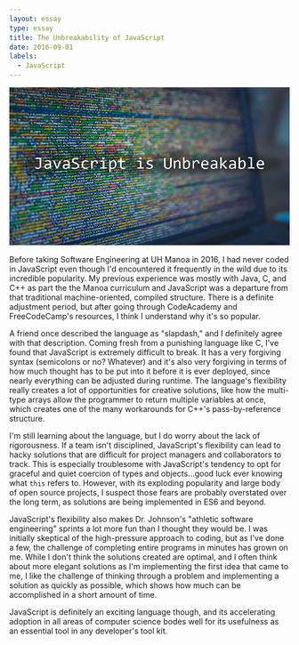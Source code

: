 ```yaml
---
layout: essay
type: essay
title: The Unbreakability of JavaScript
date: 2016-09-01
labels:
  - JavaScript
---
```


<img class="ui fluid image" src="../images/javascript-thoughts.jpg">

Before taking Software Engineering at UH Manoa in 2016, I had never coded in JavaScript even though I'd encountered it frequently in the wild due to its incredible popularity. My previous experience was mostly with Java, C, and C++ as part the the Manoa curriculum and JavaScript was a departure from that traditional machine-oriented, compiled structure. There is a definite adjustment period, but after going through CodeAcademy and FreeCodeCamp's resources, I think I understand why it's so popular.

A friend once described the language as "slapdash," and I definitely agree with that description. Coming fresh from a punishing language like C, I've found that JavaScript is extremely difficult to break. It has a very forgiving syntax (semicolons or no? Whatever) and it's also very forgiving in terms of how much thought has to be put into it before it is ever deployed, since nearly everything can be adjusted during runtime. The language's flexibility really creates a lot of opportunities for creative solutions, like how the multi-type arrays allow the programmer to return multiple variables at once, which creates one of the many workarounds for C++'s pass-by-reference structure.

I'm still learning about the language, but I do worry about the lack of rigorousness. If a team isn't disciplined, JavaScript's flexibility can lead to hacky solutions that are difficult for project managers and collaborators to track. This is especially troublesome with JavaScript's tendency to opt for graceful and quiet coercion of types and objects...good luck ever knowing what `this` refers to. However, with its exploding popularity and large body of open source projects, I suspect those fears are probably overstated over the long term, as solutions are being implemented in ES6 and beyond.

JavaScript's flexibility also makes Dr. Johnson's "athletic software engineering" sprints a lot more fun than I thought they would be. I was initially skeptical of the high-pressure approach to coding, but as I've done a few, the challenge of completing entire programs in minutes has grown on me. While I don't think the solutions created are optimal, and I often think about more elegant solutions as I'm implementing the first idea that came to me, I like the challenge of thinking through a problem and implementing a solution as quickly as possible, which shows how much can be accomplished in a short amount of time.

JavaScript is definitely an exciting language though, and its accelerating adoption in all areas of computer science bodes well for its usefulness as an essential tool in any developer's tool kit.
